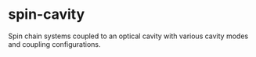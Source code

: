 # spin-cavity
Spin chain systems coupled to an optical cavity with various cavity modes and coupling configurations.
